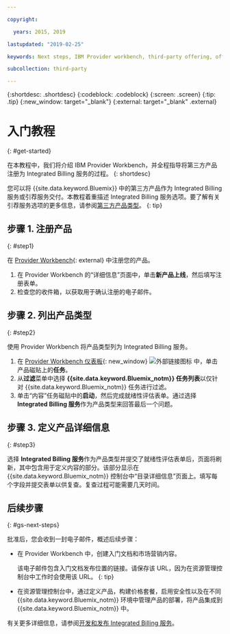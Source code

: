 ```yaml
---

copyright:

  years: 2015, 2019

lastupdated: "2019-02-25"

keywords: Next steps, IBM Provider workbench, third-party offering, offering type

subcollection: third-party

---
```


{:shortdesc: .shortdesc}
{:codeblock: .codeblock}
{:screen: .screen}
{:tip: .tip}
{:new_window: target="_blank"}
{:external: target="_blank" .external}

# 入门教程
{: #get-started}

在本教程中，我们将介绍 IBM Provider Workbench，并全程指导将第三方产品注册为 Integrated Billing 服务的过程。
{: shortdesc}

您可以将 {{site.data.keyword.Bluemix}} 中的第三方产品作为 Integrated Billing 服务或引荐服务交付。本教程着重描述 Integrated Billing 服务选项。要了解有关引荐服务选项的更多信息，请参阅[第三方产品类型](/docs/third-party?topic=third-party-offering-types#offering-types)。
{: tip}

## 步骤 1. 注册产品
{: #step1}

在 [Provider Workbench](https://www.ibm.com/marketplace/workbench/){: external} 中注册您的产品。

1. 在 Provider Workbench 的“详细信息”页面中，单击**新产品上线**，然后填写注册表单。
2. 检查您的收件箱，以获取用于确认注册的电子邮件。

## 步骤 2. 列出产品类型
{: #step2}

使用 Provider Workbench 将产品类型列为 Integrated Billing 服务。

1. 在 [Provider Workbench 仪表板](https://www.ibm.com/marketplace/workbench/provider/dashboard){: new_window} ![外部链接图标](../icons/launch-glyph.svg "外部链接图标") 中，单击产品磁贴上的**任务**。
2. 从**过滤**菜单中选择 **{{site.data.keyword.Bluemix_notm}} 任务列表**以仅针对 {{site.data.keyword.Bluemix_notm}} 任务进行过滤。
3. 单击“内容”任务磁贴中的**启动**，然后完成就绪性评估表单。通过选择 **Integrated Billing 服务**作为产品类型来回答最后一个问题。

## 步骤 3. 定义产品详细信息
{: #step3}

选择 **Integrated Billing 服务**作为产品类型并提交了就绪性评估表单后，页面将刷新，其中包含用于定义内容的部分。该部分显示在 {{site.data.keyword.Bluemix_notm}} 控制台中“目录详细信息”页面上。填写每个字段并提交表单以供复查。复查过程可能需要几天时间。

## 后续步骤
{: #gs-next-steps}

批准后，您会收到一封电子邮件，概述后续步骤：

* 在 Provider Workbench 中，创建入门文档和市场营销内容。

  该电子邮件包含入门文档发布位置的链接。请保存该 URL，因为在资源管理控制台中工作时会使用该 URL。
  {: tip}

* 在资源管理控制台中，通过定义产品，构建价格套餐，启用安全性以及在不同 {{site.data.keyword.Bluemix_notm}} 环境中管理产品的部署，将产品集成到 {{site.data.keyword.Bluemix_notm}} 中。 

有关更多详细信息，请参阅[开发和发布 Integrated Billing 服务](/docs/third-party?topic=third-party-overview#overview)。 
